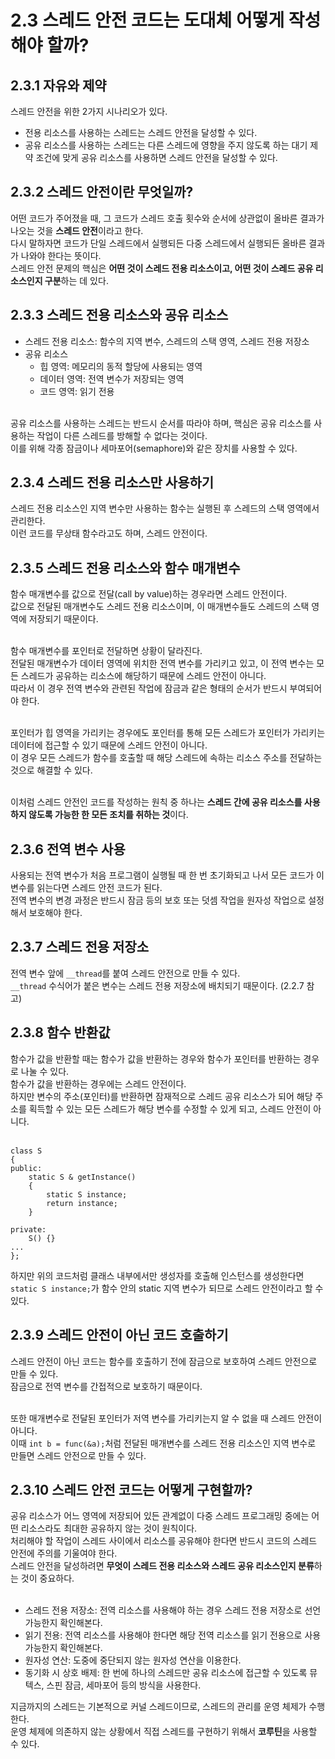 # 2.3 스레드 안전 코드는 도대체 어떻게 작성해야 할까?

## 2.3.1 자유와 제약

스레드 안전을 위한 2가지 시나리오가 있다.<br>
- 전용 리소스를 사용하는 스레드는 스레드 안전을 달성할 수 있다.
- 공유 리소스를 사용하는 스레드는 다른 스레드에 영향을 주지 않도록 하는 대기 제약 조건에 맞게 공유 리소스를 사용하면 스레드 안전을 달성할 수 있다.<br>

## 2.3.2 스레드 안전이란 무엇일까?

어떤 코드가 주어졌을 때, 그 코드가 스레드 호출 횟수와 순서에 상관없이 올바른 결과가 나오는 것을 **스레드 안전**이라고 한다.<br>
다시 말하자면 코드가 단일 스레드에서 실행되든 다중 스레드에서 실행되든 올바른 결과가 나와야 한다는 뜻이다.<br>
스레드 안전 문제의 핵심은 **어떤 것이 스레드 전용 리소스이고, 어떤 것이 스레드 공유 리소스인지 구분**하는 데 있다.<br>

## 2.3.3 스레드 전용 리소스와 공유 리소스

- 스레드 전용 리소스: 함수의 지역 변수, 스레드의 스택 영역, 스레드 전용 저장소
- 공유 리소스
    - 힙 영역: 메모리의 동적 할당에 사용되는 영역
    - 데이터 영역: 전역 변수가 저장되는 영역
    - 코드 영역: 읽기 전용<br><br>

공유 리소스를 사용하는 스레드는 반드시 순서를 따라야 하며, 핵심은 공유 리소스를 사용하는 작업이 다른 스레드를 방해할 수 없다는 것이다.<br>
이를 위해 각종 잠금이나 세마포어(semaphore)와 같은 장치를 사용할 수 있다.<br>

## 2.3.4 스레드 전용 리소스만 사용하기

스레드 전용 리소스인 지역 변수만 사용하는 함수는 실행된 후 스레드의 스택 영역에서 관리한다.<br>
이런 코드를 무상태 함수라고도 하며, 스레드 안전이다.<br>

## 2.3.5 스레드 전용 리소스와 함수 매개변수

함수 매개변수를 값으로 전달(call by value)하는 경우라면 스레드 안전이다.<br>
값으로 전달된 매개변수도 스레드 전용 리소스이며, 이 매개변수들도 스레드의 스택 영역에 저장되기 때문이다.<br><br>

함수 매개변수를 포인터로 전달하면 상황이 달라진다.<br>
전달된 매개변수가 데이터 영역에 위치한 전역 변수를 가리키고 있고, 이 전역 변수는 모든 스레드가 공유하는 리소스에 해당하기 때문에 스레드 안전이 아니다.<br>
따라서 이 경우 전역 변수와 관련된 작업에 잠금과 같은 형태의 순서가 반드시 부여되어야 한다.<br><br>

포인터가 힙 영역을 가리키는 경우에도 포인터를 통해 모든 스레드가 포인터가 가리키는 데이터에 접근할 수 있기 때문에 스레드 안전이 아니다.<br>
이 경우 모든 스레드가 함수를 호출할 때 해당 스레드에 속하는 리소스 주소를 전달하는 것으로 해결할 수 있다.<br><br>

이처럼 스레드 안전인 코드를 작성하는 원칙 중 하나는 **스레드 간에 공유 리소스를 사용하지 않도록 가능한 한 모든 조치를 취하는 것**이다.<br>

## 2.3.6 전역 변수 사용

사용되는 전역 변수가 처음 프로그램이 실행될 때 한 번 초기화되고 나서 모든 코드가 이 변수를 읽는다면 스레드 안전 코드가 된다.<br>
전역 변수의 변경 과정은 반드시 잠금 등의 보호 또는 덧셈 작업을 원자성 작업으로 설정해서 보호해야 한다.<br>

## 2.3.7 스레드 전용 저장소

전역 변수 앞에 ```__thread```를 붙여 스레드 안전으로 만들 수 있다.<br>
```__thread``` 수식어가 붙은 변수는 스레드 전용 저장소에 배치되기 때문이다. (2.2.7 참고)<br>

## 2.3.8 함수 반환값

함수가 값을 반환할 때는 함수가 값을 반환하는 경우와 함수가 포인터를 반환하는 경우로 나눌 수 있다.<br>
함수가 값을 반환하는 경우에는 스레드 안전이다.<br>
하지만 변수의 주소(포인터)를 반환하면 잠재적으로 스레드 공유 리소스가 되어 해당 주소를 획득할 수 있는 모든 스레드가 해당 변수를 수정할 수 있게 되고, 스레드 안전이 아니다.<br><br>

```
class S
{
public:
    static S & getInstance()
    {
        static S instance;
        return instance;
    }

private:
    S() {}
...
};
```
하지만 위의 코드처럼 클래스 내부에서만 생성자를 호출해 인스턴스를 생성한다면 ```static S instance;```가 함수 안의 static 지역 변수가 되므로 스레드 안전이라고 할 수 있다.<br>

## 2.3.9 스레드 안전이 아닌 코드 호출하기

스레드 안전이 아닌 코드는 함수를 호출하기 전에 잠금으로 보호하여 스레드 안전으로 만들 수 있다.<br>
잠금으로 전역 변수를 간접적으로 보호하기 때문이다.<br><br>

또한 매개변수로 전달된 포인터가 저역 변수를 가리키는지 알 수 없을 때 스레드 안전이 아니다.<br>
이때 ```int b = func(&a);```처럼 전달된 매개변수를 스레드 전용 리소스인 지역 변수로 만들면 스레드 안전으로 만들 수 있다.<br>

## 2.3.10 스레드 안전 코드는 어떻게 구현할까?

공유 리소스가 어느 영역에 저장되어 있든 관계없이 다중 스레드 프로그래밍 중에는 어떤 리소스라도 최대한 공유하지 않는 것이 원칙이다.<br>
처리해야 할 작업이 스레드 사이에서 리소스를 공유해야 한다면 반드시 코드의 스레드 안전에 주의를 기울여야 한다.<br>
스레드 안전을 달성하려면 **무엇이 스레드 전용 리소스와 스레드 공유 리소스인지 분류**하는 것이 중요하다.<br><br>

- 스레드 전용 저장소: 전역 리소스를 사용해야 하는 경우 스레드 전용 저장소로 선언 가능한지 확인해본다.
- 읽기 전용: 전역 리소스를 사용해야 한다면 해당 전역 리소스를 읽기 전용으로 사용 가능한지 확인해본다.
- 원자성 연산: 도중에 중단되지 않는 원자성 연산을 이용한다.
- 동기화 시 상호 배제: 한 번에 하나의 스레드만 공유 리소스에 접근할 수 있도록 뮤텍스, 스핀 잠금, 세마포어 등의 방식을 사용한다.<br>

지금까지의 스레드는 기본적으로 커널 스레드이므로, 스레드의 관리를 운영 체제가 수행한다.<br>
운영 체제에 의존하지 않는 상황에서 직접 스레드를 구현하기 위해서 **코루틴**을 사용할 수 있다.<br>